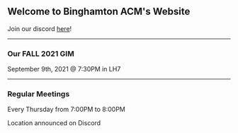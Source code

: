 ## Welcome to Binghamton ACM's Website

Join our discord [here](https://discord.gg/XqjAkF63br)!


-----

### Our FALL 2021 GIM
September 9th, 2021 @ 7:30PM in LH7


---

### Regular Meetings
Every Thursday from 7:00PM to 8:00PM

Location announced on Discord
